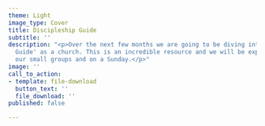 ```yaml
---
theme: Light
image_type: Cover
title: Discipleship Guide
subtitle: ''
description: "<p>Over the next few months we are going to be diving into the 'Discipleship
  Guide' as a church. This is an incredible resource and we will be exploring it through
  our small groups and on a Sunday.</p>"
image: ''
call_to_action:
- template: file-download
  button_text: ''
  file_download: ''
published: false

---
```

